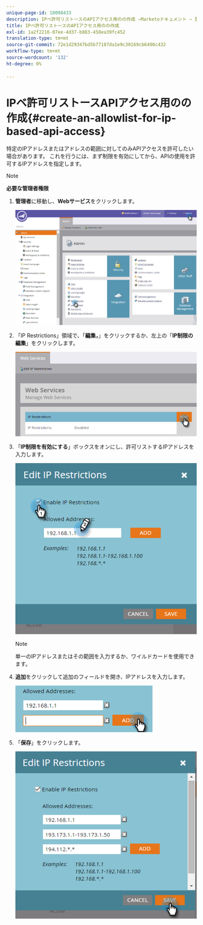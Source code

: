 ```yaml
---
unique-page-id: 10098433
description: IPベ許可リストースのAPIアクセス用のの作成 —Marketoドキュメント — 製品ドキュメント
title: IPベ許可リストースのAPIアクセス用のの作成
exl-id: 1a2f2216-07ee-4d37-b883-458ea39fc452
translation-type: tm+mt
source-git-commit: 72e1d29347bd5b77107da1e9c30169cb6490c432
workflow-type: tm+mt
source-wordcount: '132'
ht-degree: 0%

---
```


# IPベ許可リストースAPIアクセス用のの作成{#create-an-allowlist-for-ip-based-api-access}

特定のIPアドレスまたはアドレスの範囲に対してのみAPIアクセスを許可したい場合があります。 これを行うには、まず制限を有効にしてから、APIの使用を許可するIPアドレスを指定します。

>[!NOTE]
>
>**必要な管理者権限**

1. **管理者**&#x200B;に移動し、**Webサービス**&#x200B;をクリックします。

   ![](assets/image2016-2-25-9-3a12-3a48.png)

1. 「IP Restrictions」領域で、「**編集，**」をクリックするか、左上の「**IP制限の編集**」をクリックします。

   ![](assets/image2016-2-25-9-3a15-3a30.png)

1. 「**IP制限を有効にする**」ボックスをオンにし、許可リストするIPアドレスを入力します。

   ![](assets/image2016-2-25-9-3a18-3a28.png)

   >[!NOTE]
   >
   >単一のIPアドレスまたはその範囲を入力するか、ワイルドカードを使用できます。

1. **追加**&#x200B;をクリックして追加のフィールドを開き、IPアドレスを入力します。

   ![](assets/image2016-2-25-9-3a20-3a47.png)

1. 「**保存**」をクリックします。

   ![](assets/image2016-2-25-9-3a28-3a21.png)
